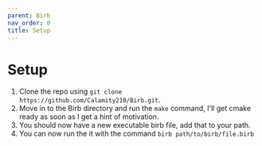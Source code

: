 ```yaml
---
parent: Birb
nav_order: 0
title: Setup
---
```


# Setup

1. Clone the repo using `git clone https://github.com/Calamity210/Birb.git`.
2. Move in to the Birb directory and run the `make` command, I'll get cmake ready as soon as I get a hint of motivation.
3. You should now have a new executable birb file, add that to your path.
4. You can now run the it with the command `birb path/to/birb/file.birb`